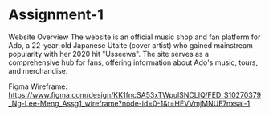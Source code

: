 # Assignment-1

Website Overview
The website is an official music shop and fan platform for Ado, a 22-year-old Japanese Utaite (cover artist) who gained mainstream popularity with her 2020 hit "Usseewa". The site serves as a comprehensive hub for fans, offering information about Ado's music, tours, and merchandise.

Figma Wireframe:
https://www.figma.com/design/KK1fncSA53xTWpulSNCLIQ/FED_S10270379_Ng-Lee-Meng_Assg1_wireframe?node-id=0-1&t=HEVVmjMNUE7nxsal-1

